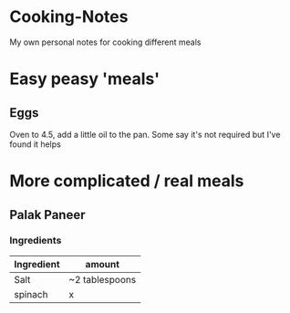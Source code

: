 # Cooking-Notes  
My own personal notes for cooking different meals

# Easy peasy 'meals'  
## Eggs   
Oven to 4.5, add a little oil to the pan.   Some say it's not required but I've found it helps  


# More complicated / real meals  
## Palak Paneer  
### Ingredients  
|Ingredient|amount|
|-|-|
|Salt|~2 tablespoons|
|spinach|x|
